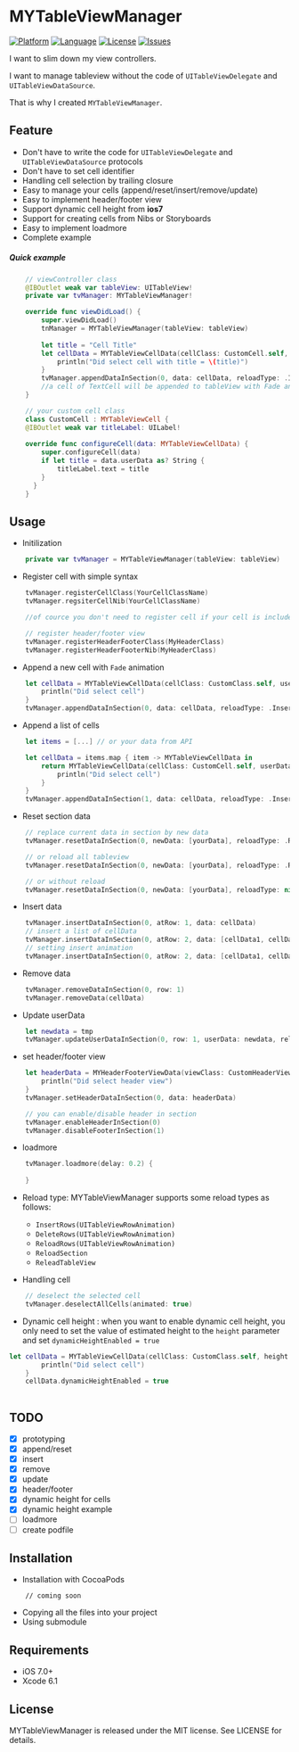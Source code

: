 MYTableViewManager
===========

[![Platform](http://img.shields.io/badge/platform-ios-blue.svg?style=flat
)](https://developer.apple.com/iphone/index.action)
[![Language](http://img.shields.io/badge/language-swift-brightgreen.svg?style=flat
)](https://developer.apple.com/swift)
[![License](http://img.shields.io/badge/license-MIT-lightgrey.svg?style=flat
)](http://mit-license.org)
[![Issues](https://img.shields.io/github/issues/nghialv/MYTableViewManager.svg?style=flat
)](https://github.com/nghialv/MYTableViewManager/issues?state=open)

I want to slim down my view controllers.

I want to manage tableview without the code of `UITableViewDelegate` and `UITableViewDataSource`.

That is why I created `MYTableViewManager`.

Feature
-----
* Don't have to write the code for `UITableViewDelegate` and `UITableViewDataSource` protocols
* Don't have to set cell identifier
* Handling cell selection by trailing closure
* Easy to manage your cells (append/reset/insert/remove/update)
* Easy to implement header/footer view
* Support dynamic cell height from **ios7**
* Support for creating cells from Nibs or Storyboards
* Easy to implement loadmore
* Complete example

##### Quick example

``` swift
	// viewController class
	@IBOutlet weak var tableView: UITableView!
	private var tvManager: MYTableViewManager!

	override func viewDidLoad() {
		super.viewDidLoad()
		tnManager = MYTableViewManager(tableView: tableView)
		
		let title = "Cell Title"
		let cellData = MYTableViewCellData(cellClass: CustomCell.self, userData: title) {
			println("Did select cell with title = \(title)")
		}
		tvManager.appendDataInSection(0, data: cellData, reloadType: .InsertRows(.Fade))
		//a cell of TextCell will be appended to tableView with Fade animation
	}       
```
``` swift
	// your custom cell class
	class CustomCell : MYTableViewCell {
    @IBOutlet weak var titleLabel: UILabel!
    
    override func configureCell(data: MYTableViewCellData) {
        super.configureCell(data)
        if let title = data.userData as? String {
            titleLabel.text = title
        }
      }
	}
```

Usage
-----

 * Initilization

``` swift
	private var tvManager = MYTableViewManager(tableView: tableView)   
```

* Register cell with simple syntax

``` swift
	tvManager.registerCellClass(YourCellClassName)
	tvManager.regsiterCellNib(YourCellClassName)

	//of cource you don't need to register cell if your cell is included in the tableview storyboard

	// register header/footer view
	tvManager.registerHeaderFooterClass(MyHeaderClass)
	tvManager.registerHeaderFooterNib(MyHeaderClass)
```

* Append a new cell with `Fade` animation

``` swift
	let cellData = MYTableViewCellData(cellClass: CustomClass.self, userData: yourCellData) {
		println("Did select cell")
	}
	tvManager.appendDataInSection(0, data: cellData, reloadType: .InsertRows(.Fade))
```

* Append a list of cells

``` swift
	let items = [...] // or your data from API

	let cellData = items.map { item -> MYTableViewCellData in
		return MYTableViewCellData(cellClass: CustomCell.self, userData: item) {
			println("Did select cell")
		}
	}
	tvManager.appendDataInSection(1, data: cellData, reloadType: .InsertRows(.None))
```

* Reset section data

``` swift
	// replace current data in section by new data
	tvManager.resetDataInSection(0, newData: [yourData], reloadType: .ReloadSection(.Middle))

	// or reload all tableview
	tvManager.resetDataInSection(0, newData: [yourData], reloadType: .ReloadTableView)

	// or without reload
	tvManager.resetDataInSection(0, newData: [yourData], reloadType: nil)
```

* Insert data

``` swift
	tvManager.insertDataInSection(0, atRow: 1, data: cellData)
	// insert a list of cellData
	tvManager.insertDataInSection(0, atRow: 2, data: [cellData1, cellData2])
	// setting insert animation
	tvManager.insertDataInSection(0, atRow: 2, data: [cellData1, cellData2], reloadType: .InsertRows(.Middle))
```

* Remove data 

``` swift
	tvManager.removeDataInSection(0, row: 1)
	tvManager.removeData(cellData)
```

* Update userData

``` swift
	let newdata = tmp
	tvManager.updateUserDataInSection(0, row: 1, userData: newdata, reloadCell: true)
```

* set header/footer view

``` swift
	let headerData = MYHeaderFooterViewData(viewClass: CustomHeaderView.self, userData: nil) {
		println("Did select header view")
	}
	tvManager.setHeaderDataInSection(0, data: headerData)

	// you can enable/disable header in section
	tvManager.enableHeaderInSection(0)
	tvManager.disableFooterInSection(1)
```

* loadmore

``` swift
	tvManager.loadmore(delay: 0.2) {
		
	}
```

* Reload type: MYTableViewManager supports some reload types as follows:
	- `InsertRows(UITableViewRowAnimation)`
	- `DeleteRows(UITableViewRowAnimation)`
	- `ReloadRows(UITableViewRowAnimation)`
	- `ReloadSection`
	- `ReleadTableView`



* Handling cell

``` swift
	// deselect the selected cell
	tvManager.deselectAllCells(animated: true)
```
 
* Dynamic cell height : when you want to enable dynamic cell height, you only need to set the value of estimated height to the `height` parameter and set `dynamicHeightEnabled = true`

``` swift
let cellData = MYTableViewCellData(cellClass: CustomClass.self, height: 50, userData: yourCellData) {
		println("Did select cell")
	}
	cellData.dynamicHeightEnabled = true
	
```

TODO
-----

- [x] prototyping
- [x] append/reset
- [x] insert
- [x] remove
- [x] update
- [x] header/footer
- [x] dynamic height for cells
- [x] dynamic height example
- [ ] loadmore
- [ ] create podfile

Installation
-----
* Installation with CocoaPods

```
	// coming soon
```

* Copying all the files into your project
* Using submodule

Requirements
-----
- iOS 7.0+
- Xcode 6.1

License
-----

MYTableViewManager is released under the MIT license. See LICENSE for details.
